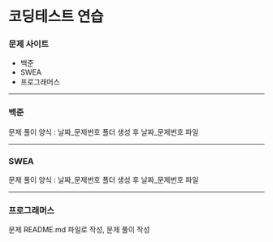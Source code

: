 # 코딩테스트 연습

### 문제 사이트
- 백준
- SWEA
- 프로그래머스

---

### 백준

문제 풀이 양식 : 날짜_문제번호 폴더 생성 후 날짜_문제번호 파일

---

### SWEA
문제 풀이 양식 : 날짜_문제번호 폴더 생성 후 날짜_문제번호 파일</br>

---

### 프로그래머스

문제 README.md 파일로 작성, 문제 풀이 작성